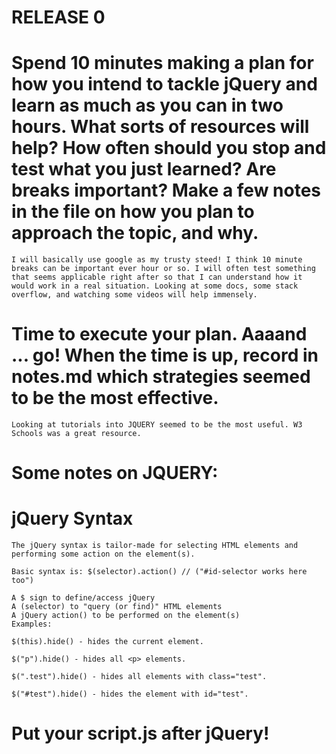 # RELEASE 0
# Spend 10 minutes making a plan for how you intend to tackle jQuery and learn as much as you can in two hours. What sorts of resources will help? How often should you stop and test what you just learned? Are breaks important? Make a few notes in the file on how you plan to approach the topic, and why.
    I will basically use google as my trusty steed! I think 10 minute breaks can be important ever hour or so. I will often test something that seems applicable right after so that I can understand how it would work in a real situation. Looking at some docs, some stack overflow, and watching some videos will help immensely.

# Time to execute your plan. Aaaand ... go! When the time is up, record in notes.md which strategies seemed to be the most effective.
    Looking at tutorials into JQUERY seemed to be the most useful. W3 Schools was a great resource.

# Some notes on JQUERY: 
  # jQuery Syntax
    The jQuery syntax is tailor-made for selecting HTML elements and performing some action on the element(s).

    Basic syntax is: $(selector).action() // ("#id-selector works here too")

    A $ sign to define/access jQuery
    A (selector) to "query (or find)" HTML elements
    A jQuery action() to be performed on the element(s)
    Examples:

    $(this).hide() - hides the current element.

    $("p").hide() - hides all <p> elements.

    $(".test").hide() - hides all elements with class="test".

    $("#test").hide() - hides the element with id="test".

  # Put your script.js after jQuery!
  # 